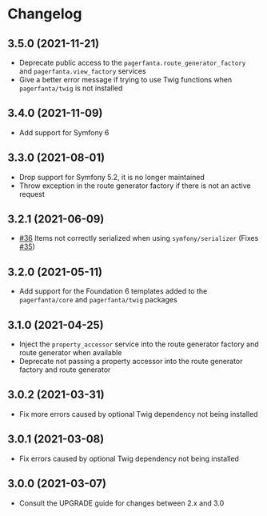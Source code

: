 # Changelog

## 3.5.0 (2021-11-21)

- Deprecate public access to the `pagerfanta.route_generator_factory` and `pagerfanta.view_factory` services
- Give a better error message if trying to use Twig functions when `pagerfanta/twig` is not installed

## 3.4.0 (2021-11-09)

- Add support for Symfony 6

## 3.3.0 (2021-08-01)

- Drop support for Symfony 5.2, it is no longer maintained
- Throw exception in the route generator factory if there is not an active request

## 3.2.1 (2021-06-09)

- [#36](https://github.com/BabDev/PagerfantaBundle/pull/36) Items not correctly serialized when using `symfony/serializer` (Fixes [#35](https://github.com/BabDev/PagerfantaBundle/issues/35))

## 3.2.0 (2021-05-11)

- Add support for the Foundation 6 templates added to the `pagerfanta/core` and `pagerfanta/twig` packages

## 3.1.0 (2021-04-25)

- Inject the `property_accessor` service into the route generator factory and route generator when available
- Deprecate not passing a property accessor into the route generator factory and route generator

## 3.0.2 (2021-03-31)

- Fix more errors caused by optional Twig dependency not being installed

## 3.0.1 (2021-03-08)

- Fix errors caused by optional Twig dependency not being installed

## 3.0.0 (2021-03-07)

- Consult the UPGRADE guide for changes between 2.x and 3.0
